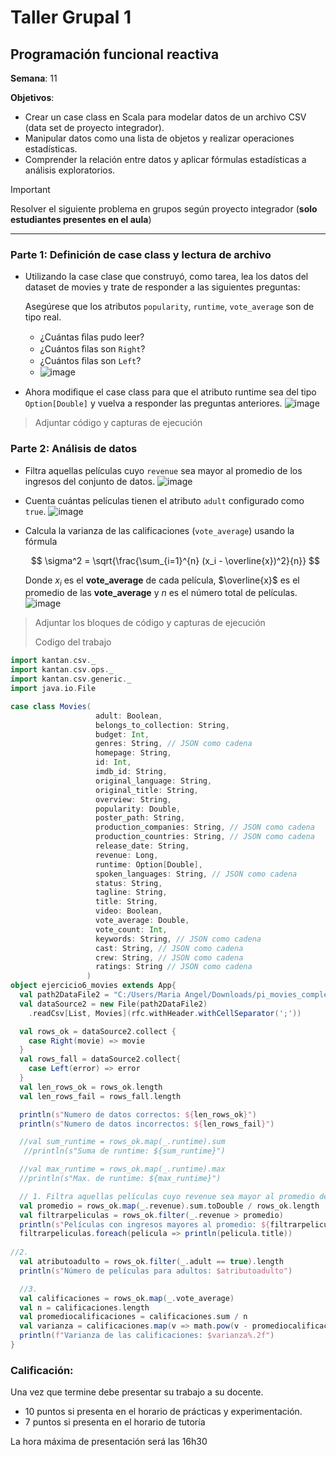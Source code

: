 # Taller Grupal  1
## Programación funcional reactiva

**Semana**: 11

**Objetivos**:

- Crear un case class en Scala para modelar datos de un archivo CSV (data set de proyecto integrador).
- Manipular datos como una lista de objetos y realizar operaciones estadísticas.
- Comprender la relación entre datos y aplicar fórmulas estadísticas a análisis exploratorios.

> [!IMPORTANT]
> Resolver el siguiente problema en grupos según proyecto integrador (**solo estudiantes presentes en el aula**)

***



### Parte 1: Definición de case class y lectura de archivo

- Utilizando la case clase que construyó, como tarea, lea los datos del dataset de movies y trate de responder a las siguientes preguntas:

  Asegúrese que los atributos `popularity`, `runtime`, `vote_average` son de tipo real.

  - ¿Cuántas ﬁlas pudo leer?
  - ¿Cuántos ﬁlas son `Right`?
  - ¿Cuántos ﬁlas son `Left`?
  - ![image](https://github.com/user-attachments/assets/28637346-8604-43f1-9dbd-3c3b33d6929a)
  
- Ahora modiﬁque el case class para que el atributo runtime sea del tipo
`Option[Double]` y vuelva a responder las preguntas anteriores.
![image](https://github.com/user-attachments/assets/a3ad694e-7895-4f23-bf25-7e93ccaf8c51)


> Adjuntar código y capturas de ejecución

### Parte 2: Análisis de datos

- Filtra aquellas películas cuyo `revenue` sea mayor al promedio de los ingresos del conjunto de datos.
  ![image](https://github.com/user-attachments/assets/cae02ea8-26ae-4eda-a3c5-7b593003cf1f)

- Cuenta cuántas películas tienen el atributo `adult` configurado como `true`.
  ![image](https://github.com/user-attachments/assets/3c2b97fa-dabd-44e4-a40d-16ce24f6d63e)

- Calcula la varianza de las calificaciones (`vote_average`) usando la fórmula

  $$
  \sigma^2 = \sqrt{\frac{\sum_{i=1}^{n} (x_i - \overline{x})^2}{n}}
  $$

  Donde $x_i$ es el **vote_average** de cada película, $\overline{x}$ es el promedio de las **vote_average** y $n$ es el número total de películas.
![image](https://github.com/user-attachments/assets/8ac0cc32-63a2-48c8-886f-792e58cc6624)

> Adjuntar los bloques de código y capturas de ejecución
>
> Codigo del trabajo
```Scala
import kantan.csv._
import kantan.csv.ops._
import kantan.csv.generic._
import java.io.File

case class Movies(
                   adult: Boolean,
                   belongs_to_collection: String,
                   budget: Int,
                   genres: String, // JSON como cadena
                   homepage: String,
                   id: Int,
                   imdb_id: String,
                   original_language: String,
                   original_title: String,
                   overview: String,
                   popularity: Double,
                   poster_path: String,
                   production_companies: String, // JSON como cadena
                   production_countries: String, // JSON como cadena
                   release_date: String,
                   revenue: Long,
                   runtime: Option[Double],
                   spoken_languages: String, // JSON como cadena
                   status: String,
                   tagline: String,
                   title: String,
                   video: Boolean,
                   vote_average: Double,
                   vote_count: Int,
                   keywords: String, // JSON como cadena
                   cast: String, // JSON como cadena
                   crew: String, // JSON como cadena
                   ratings: String // JSON como cadena
                 )
object ejercicio6_movies extends App{
  val path2DataFile2 = "C:/Users/Maria Angel/Downloads/pi_movies_complete (1).csv"
  val dataSource2 = new File(path2DataFile2)
    .readCsv[List, Movies](rfc.withHeader.withCellSeparator(';'))

  val rows_ok = dataSource2.collect {
    case Right(movie) => movie
  }
  val rows_fall = dataSource2.collect{
    case Left(error) => error
  }
  val len_rows_ok = rows_ok.length
  val len_rows_fail = rows_fall.length

  println(s"Numero de datos correctos: ${len_rows_ok}")
  println(s"Numero de datos incorrectos: ${len_rows_fail}")

  //val sum_runtime = rows_ok.map(_.runtime).sum
   //println(s"Suma de runtime: ${sum_runtime}")

  //val max_runtime = rows_ok.map(_.runtime).max
  //println(s"Max. de runtime: ${max_runtime}")

  // 1. Filtra aquellas películas cuyo revenue sea mayor al promedio de los ingresos del conjunto de datos.
  val promedio = rows_ok.map(_.revenue).sum.toDouble / rows_ok.length
  val filtrarpeliculas = rows_ok.filter(_.revenue > promedio)
  println(s"Películas con ingresos mayores al promedio: ${filtrarpeliculas.length}")
  filtrarpeliculas.foreach(pelicula => println(pelicula.title))
  
//2.
  val atributoadulto = rows_ok.filter(_.adult == true).length
  println(s"Número de películas para adultos: $atributoadulto")

  //3.
  val calificaciones = rows_ok.map(_.vote_average)
  val n = calificaciones.length
  val promediocalificaciones = calificaciones.sum / n
  val varianza = calificaciones.map(v => math.pow(v - promediocalificaciones, 2)).sum / n - 1
  println(f"Varianza de las calificaciones: $varianza%.2f")
}
```

### Calificación:

Una vez que termine debe presentar su trabajo a su docente.

- 10 puntos si presenta en el horario de prácticas y experimentación.
- 7 puntos si presenta en el horario de tutoría

La hora máxima de presentación será las 16h30
